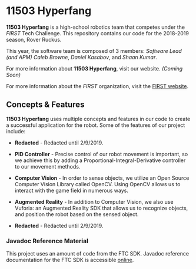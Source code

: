 # 11503 Hyperfang
**11503 Hyperfang** is a high-school robotics team that competes under the *FIRST* Tech Challenge. This repository contains our code for the 2018-2019 season, Rover Ruckus.

This year, the software team is composed of 3 members: *Software Lead (and APM) Caleb Browne*, *Daniel Kasabov*, and *Shaan Kumar*.

For more information about **11503 Hyperfang**, visit our website. *(Coming Soon)*

For more information about the *FIRST* organization, visit the [FIRST website](https://www.firstinspires.org/).

## Concepts & Features
**11503 Hyperfang** uses multiple concepts and features in our code to create a successful application for the robot. Some of the features of our project include:

* **Redacted** - Redacted until 2/9/2019.

* **PID Controller** - Precise control of our robot movement is important, so we achieve this by adding a Proportional-Integral-Derivative controller to our movement methods.

* **Computer Vision** - In order to sense objects, we utilize an Open Source Computer Vision Library called OpenCV. Using OpenCV allows us to interact with the game field in numerous ways.

* **Augmented Reality** - In addition to Computer Vision, we also use Vuforia: an Augmented Reality SDK that allows us to recognize objects, and position the robot based on the sensed object.

* **Redacted** - Redacted until 2/9/2019.

### Javadoc Reference Material
This project uses an amount of code from the FTC SDK. Javadoc reference documentation for the FTC SDK is accessible [online](http://ftctechnh.github.io/ftc_app/doc/javadoc/index).
